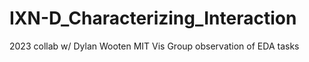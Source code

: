 # IXN-D_Characterizing_Interaction
2023 collab w/ Dylan Wooten MIT Vis Group observation of EDA tasks
